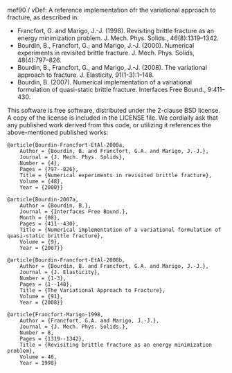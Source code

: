 mef90 / vDef: A reference implementation ofr the variational approach to fracture,
as described in:

* Francfort, G. and Marigo, J.-J. (1998). Revisiting brittle fracture as an energy minimization problem. J. Mech. Phys. Solids., 46(8):1319–1342.
* Bourdin, B., Francfort, G., and Marigo, J.-J. (2000). Numerical experiments in revisited brittle fracture. J. Mech. Phys. Solids, 48(4):797–826.
* Bourdin, B., Francfort, G., and Marigo, J.-J. (2008). The variational approach to fracture. J. Elasticity, 91(1-3):1–148.
* Bourdin, B. (2007). Numerical implementation of a variational formulation of quasi-static brittle fracture. Interfaces Free Bound., 9:411–430.


This software is free software, distributed under the 2-clause BSD license. A copy of the license is included in the LICENSE file.
We cordially ask that any published work derived from this code, or utilizing it references the above-mentioned published works:

```
@article{Bourdin-Francfort-EtAl-2000a,
	Author = {Bourdin, B. and Francfort, G.A. and Marigo, J.-J.},
	Journal = {J. Mech. Phys. Solids},
	Number = {4},
	Pages = {797--826},
	Title = {Numerical experiments in revisited brittle fracture},
	Volume = {48},
	Year = {2000}}

@article{Bourdin-2007a,
	Author = {Bourdin, B.},
	Journal = {Interfaces Free Bound.},
	Month = {08},
	Pages = {411--430},
	Title = {Numerical implementation of a variational formulation of quasi-static brittle fracture},
	Volume = {9},
	Year = {2007}}

@article{Bourdin-Francfort-EtAl-2008b,
	Author = {Bourdin, B. and Francfort, G.A. and Marigo, J.-J.},
	Journal = {J. Elasticity},
	Number = {1-3},
	Pages = {1--148},
	Title = {The Variational Approach to Fracture},
	Volume = {91},
	Year = {2008}}

@article{Francfort-Marigo-1998,
	Author = {Francfort, G.A. and Marigo, J.-J.},
	Journal = {J. Mech. Phys. Solids.},
	Number = 8,
	Pages = {1319--1342},
	Title = {Revisiting brittle fracture as an energy minimization problem},
	Volume = 46,
	Year = 1998}
```